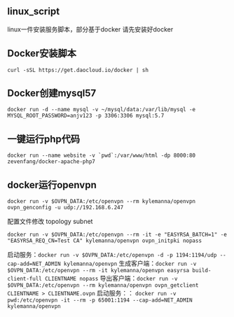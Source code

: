 ## linux_script

linux一件安装服务脚本，部分基于docker
请先安装好docker

## Docker安装脚本
```shell
curl -sSL https://get.daocloud.io/docker | sh
```

## Docker创建mysql57

```
docker run -d --name mysql -v ~/mysql/data:/var/lib/mysql -e MYSQL_ROOT_PASSWORD=anjv123 -p 3306:3306 mysql:5.7
```

## 一键运行php代码

```
docker run --name website -v `pwd`:/var/www/html -dp 8000:80 zevenfang/docker-apache-php7
```

## docker运行openvpn

```shell
docker run -v $OVPN_DATA:/etc/openvpn --rm kylemanna/openvpn ovpn_genconfig -u udp://192.168.6.247
```
配置文件修改 topology subnet
```shell
docker run -v $OVPN_DATA:/etc/openvpn --rm -it -e "EASYRSA_BATCH=1" -e "EASYRSA_REQ_CN=Test CA" kylemanna/openvpn ovpn_initpki nopass
```
启动服务：`docker run -v $OVPN_DATA:/etc/openvpn -d -p 1194:1194/udp --cap-add=NET_ADMIN kylemanna/openvpn`
生成客户端：`docker run -v $OVPN_DATA:/etc/openvpn --rm -it kylemanna/openvpn easyrsa build-client-full CLIENTNAME nopass`
导出客户端：`docker run -v $OVPN_DATA:/etc/openvpn --rm kylemanna/openvpn ovpn_getclient CLIENTNAME > CLIENTNAME.ovpn`
启动服务：：   `docker run -v pwd:/etc/openvpn -it --rm -p 65001:1194 --cap-add=NET_ADMIN kylemanna/openvpn`
